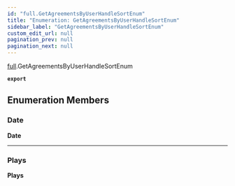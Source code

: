 ```yaml
---
id: "full.GetAgreementsByUserHandleSortEnum"
title: "Enumeration: GetAgreementsByUserHandleSortEnum"
sidebar_label: "GetAgreementsByUserHandleSortEnum"
custom_edit_url: null
pagination_prev: null
pagination_next: null
---
```


[full](../namespaces/full.md).GetAgreementsByUserHandleSortEnum

**`export`**

## Enumeration Members

### Date

 **Date**

___

### Plays

 **Plays**
